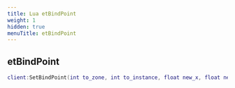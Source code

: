 ```yaml
---
title: Lua etBindPoint
weight: 1
hidden: true
menuTitle: etBindPoint
---
```

## etBindPoint
```lua
client:SetBindPoint(int to_zone, int to_instance, float new_x, float new_y, float new_z); -- void
```